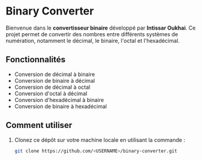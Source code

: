 # Binary Converter

Bienvenue dans le **convertisseur binaire** développé par **Intissar Oukhai**. Ce projet permet de convertir des nombres entre différents systèmes de numération, notamment le décimal, le binaire, l'octal et l'hexadécimal.

## Fonctionnalités

- Conversion de décimal à binaire
- Conversion de binaire à décimal
- Conversion de décimal à octal
- Conversion d'octal à décimal
- Conversion d'hexadécimal à binaire
- Conversion de binaire à hexadécimal

## Comment utiliser

1. Clonez ce dépôt sur votre machine locale en utilisant la commande :
   ```bash
   git clone https://github.com/<USERNAME>/binary-converter.git
